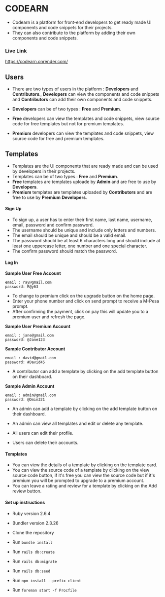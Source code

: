# CODEARN
- Codearn is a platform for front-end developers to get ready made UI components and code snippets for their projects.
- They can also contribute to the platform by adding their own components and code snippets.


### Live Link
https://codearn.onrender.com/

## Users
- There are two types of users in the platform :  **Developers** and **Contributors**., **Developers** can view the components and code snippets and **Contributors** can add their own components and code snippets.

- **Developers** can be of two types : **Free** and **Premium**.
- **Free** developers can view the templates and code snippets, view source code for free templates but not for premium templates.
- **Premium** developers can view the templates and code snippets, view source code for free and premium templates.

## Templates
- Templates are the UI components that are ready made and can be used by developers in their projects.
- Templates can be of two types : **Free** and **Premium**.
- **Free** templates are templates uploade by **Admin** and are free to use by **Developers**.
- **Premium** templates are templates uploaded by **Contributors** and are free to use by **Premium** **Developers**.

#### Sign Up
- To sign up, a user has to enter their first name, last name, username, email, password and confirm password.
- The username should be unique and include only letters and numbers.
- The email should be unique and should be a valid email.
- The password should be at least 6 characters long and should include at least one uppercase letter, one number and one special character.
- The confirm password should match the password.

#### Log In

**Sample User Free Account**
```
email : ray@gmail.com
password: R@y63

```
- To change to premium click on the upgrade button on the home page.
- Enter your phone number and click on send prompt to receive a M-Pesa prompt.
- After confirming the payment, click on pay this will update you to a premium user and refresh the page.

**Sample User Premium Account**
```
email : jane@gmail.com
password: @Jane123

```

**Sample Contributor Account**
```
email : david@gmail.com
password: #David45

```

- A contributor can add a template by clicking on the add template button on their dashboard.

**Sample Admin Account**
```
email : admin@gmail.com
password: @Dmin321

```

- An admin can add a template by clicking on the add template button on their dashboard.
- An admin can view all templates and edit or delete any template.

- All users can edit their profile.
- Users can delete their accounts.

#### Templates
- You can view the details of a template by clicking on the template card.
- You can view the source code of a template by clicking on the view source code button, if it's free you can view the source code but if it's premium you will be prompted to upgrade to a premium account.
- You can leave a rating and review for a template by clicking on the Add review button.

#### Set up instructions

- Ruby version 2.6.4
- Bundler version 2.3.26

- Clone the repository
- Run `bundle install`
- Run `rails db:create`
- Run `rails db:migrate`
- Run `rails db:seed`
- Run `npm install --prefix client`
- Run `foreman start -f Procfile`





